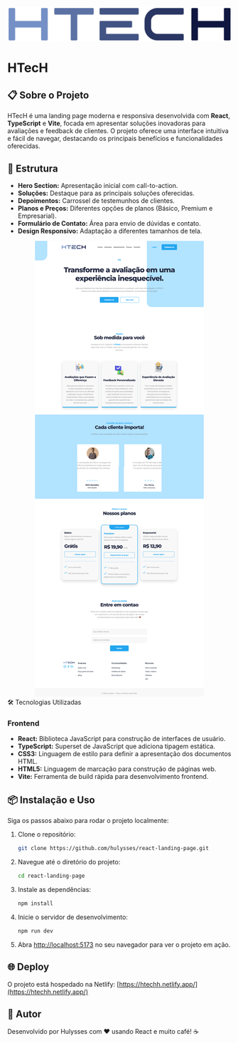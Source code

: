 <div align="center">
  <img src="src/assets/icons/logo.svg" alt="Logo HTecH" />
</div>

# HTecH

## 📋 Sobre o Projeto

HTecH é uma landing page moderna e responsiva desenvolvida com **React**, **TypeScript** e **Vite**, focada em apresentar soluções inovadoras para avaliações e feedback de clientes. O projeto oferece uma interface intuitiva e fácil de navegar, destacando os principais benefícios e funcionalidades oferecidas.

## 🚀 Estrutura

- **Hero Section:** Apresentação inicial com call-to-action.
- **Soluções:** Destaque para as principais soluções oferecidas.
- **Depoimentos:** Carrossel de testemunhos de clientes.
- **Planos e Preços:** Diferentes opções de planos (Básico, Premium e Empresarial).
- **Formulário de Contato:** Área para envio de dúvidas e contato.
- **Design Responsivo:** Adaptação a diferentes tamanhos de tela.

<div align="center">
    <img src="./public/images/htech.png" alt="Sorteia Aí" /> 
</div

## 🛠️ Tecnologias Utilizadas

### Frontend

- **React:** Biblioteca JavaScript para construção de interfaces de usuário.
- **TypeScript:** Superset de JavaScript que adiciona tipagem estática.
- **CSS3:** Linguagem de estilo para definir a apresentação dos documentos HTML.
- **HTML5:** Linguagem de marcação para construção de páginas web.
- **Vite:** Ferramenta de build rápida para desenvolvimento frontend.

## 📦 Instalação e Uso

Siga os passos abaixo para rodar o projeto localmente:

1. Clone o repositório:
   ```bash
   git clone https://github.com/hulysses/react-landing-page.git
   ```
2. Navegue até o diretório do projeto:
   ```bash
   cd react-landing-page
   ```
3. Instale as dependências:
   ```bash
   npm install
   ```
4. Inicie o servidor de desenvolvimento:
   ```bash
   npm run dev
   ```
5. Abra [http://localhost:5173](http://localhost:5173) no seu navegador para ver o projeto em ação.

## 🌐 Deploy

O projeto está hospedado na Netlify: [https://htechh.netlify.app/](https://htechh.netlify.app/)

## 👤 Autor

Desenvolvido por Hulysses com ❤️ usando React e muito café! ☕
